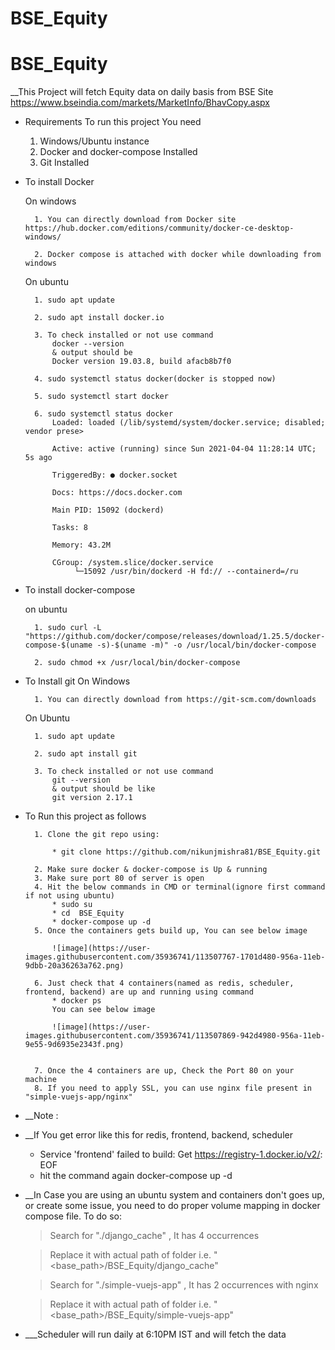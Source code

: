 # BSE_Equity


# BSE_Equity

__This Project will fetch Equity data on daily basis from BSE Site https://www.bseindia.com/markets/MarketInfo/BhavCopy.aspx

* Requirements To run this project You need 

	1. Windows/Ubuntu instance
	2. Docker and docker-compose Installed
	3. Git Installed

* To install Docker

	On windows
	
		1. You can directly download from Docker site https://hub.docker.com/editions/community/docker-ce-desktop-windows/
		
		2. Docker compose is attached with docker while downloading from windows
		
	
	On ubuntu
	
		1. sudo apt update
		
		2. sudo apt install docker.io
		
		3. To check installed or not use command
			docker --version
			& output should be
			Docker version 19.03.8, build afacb8b7f0
		
		4. sudo systemctl status docker(docker is stopped now)
		
		5. sudo systemctl start docker
		
		6. sudo systemctl status docker
			Loaded: loaded (/lib/systemd/system/docker.service; disabled; vendor prese>
			
			Active: active (running) since Sun 2021-04-04 11:28:14 UTC; 5s ago
			
			TriggeredBy: ● docker.socket
			
			Docs: https://docs.docker.com
			
			Main PID: 15092 (dockerd)
			
			Tasks: 8
			
			Memory: 43.2M
			
			CGroup: /system.slice/docker.service
			     └─15092 /usr/bin/dockerd -H fd:// --containerd=/ru

* To install docker-compose
		
	on ubuntu
	
		1. sudo curl -L "https://github.com/docker/compose/releases/download/1.25.5/docker-compose-$(uname -s)-$(uname -m)" -o /usr/local/bin/docker-compose

		2. sudo chmod +x /usr/local/bin/docker-compose

* To Install git
	On Windows
	
		1. You can directly download from https://git-scm.com/downloads
	On Ubuntu 	
		
		1. sudo apt update 

		2. sudo apt install git

		3. To check installed or not use command
			git --version
			& output should be like
			git version 2.17.1


* To Run this project as follows


		1. Clone the git repo using:

			* git clone https://github.com/nikunjmishra81/BSE_Equity.git

		2. Make sure docker & docker-compose is Up & running
		3. Make sure port 80 of server is open
		4. Hit the below commands in CMD or terminal(ignore first command if not using ubuntu)
			* sudo su
			* cd  BSE_Equity
			* docker-compose up -d
		5. Once the containers gets build up, You can see below image
		
			![image](https://user-images.githubusercontent.com/35936741/113507767-1701d480-956a-11eb-9dbb-20a36263a762.png)

		6. Just check that 4 containers(named as redis, scheduler, frontend, backend) are up and running using command
			* docker ps
			You can see below image
			
			![image](https://user-images.githubusercontent.com/35936741/113507869-942d4980-956a-11eb-9e55-9d6935e2343f.png)


		7. Once the 4 containers are up, Check the Port 80 on your machine
		8. If you need to apply SSL, you can use nginx file present in "simple-vuejs-app/nginx"


* __Note : 
* __If You get error like this for redis, frontend, backend, scheduler
	* Service 'frontend' failed to build: Get https://registry-1.docker.io/v2/: EOF
	* hit the command again
		docker-compose up -d
		
* __In Case you are using an ubuntu system and containers don't goes up, or create some issue, you need to do proper volume mapping in docker compose file. To do so:
	
	
	> Search for "./django_cache" , It has 4 occurrences
	
	> Replace it with actual path of folder i.e. "<base_path>/BSE_Equity/django_cache"
	
	> Search for "./simple-vuejs-app" , It has 2 occurrences with nginx
	
	> Replace it with actual path of folder i.e. "<base_path>/BSE_Equity/simple-vuejs-app"

* ___Scheduler will run daily at 6:10PM IST and will fetch the data
